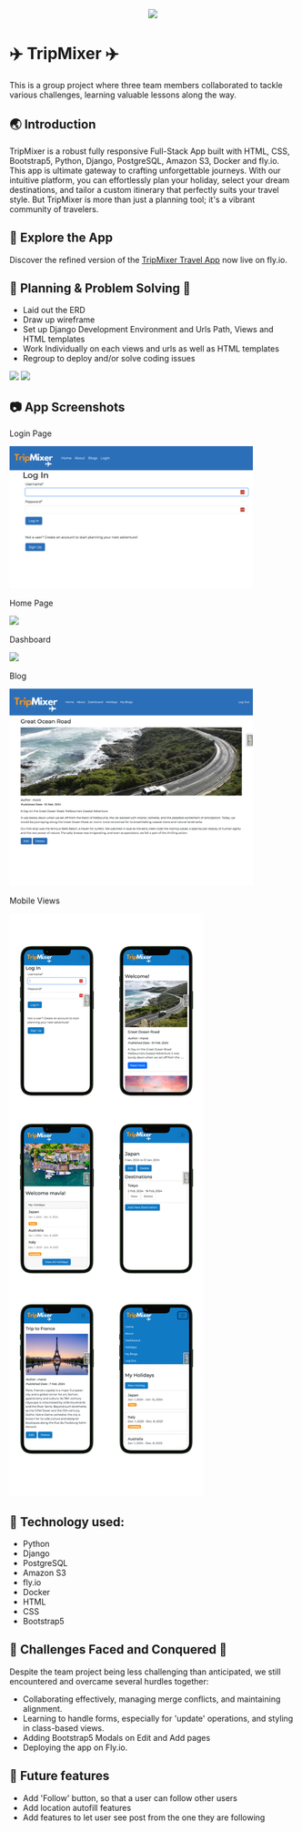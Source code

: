 <p align='center'><img src="staticfiles/planner/images/mainlogo.png" width="400"></p>

# ✈️ TripMixer ✈️

This is a group project where three team members collaborated to tackle various challenges, learning valuable lessons along the way.

## 🌏 Introduction

TripMixer is a robust fully responsive Full-Stack App built with HTML, CSS, Bootstrap5, Python, Django, PostgreSQL, Amazon S3, Docker and fly.io.
This app is ultimate gateway to crafting unforgettable journeys. With our intuitive platform, you can effortlessly plan your holiday, select your dream destinations, and tailor a custom itinerary that perfectly suits your travel style. But TripMixer is more than just a planning tool; it's a vibrant community of travelers.

## 🔎 Explore the App

Discover the refined version of the [TripMixer Travel App](https://sei-tripmixer.fly.dev/) now live on fly.io.

## 📝 Planning & Problem Solving 🚩

-   Laid out the ERD
-   Draw up wireframe
-   Set up Django Development Environment and Urls Path, Views and HTML templates
-   Work Individually on each views and urls as well as HTML templates
-   Regroup to deploy and/or solve coding issues

<img src="staticfiles/planner/images/wireframes.png" style="max-width:85%;">
<img src="staticfiles/planner/images/ERD.png" style="max-width:85%;">

## 📷 App Screenshots

Login Page

<img src="staticfiles/planner/images/Login.png" style="max-width:85%;">

Home Page

<img src="staticfiles/planner/images/homepage.png" style="max-width:85%;">

Dashboard

<img src="staticfiles/planner/images/dashboard.png" style="max-width:85%;">

Blog

<img src="staticfiles/planner/images/blog.png" style="max-width:85%;">

Mobile Views

<img src="staticfiles/planner/images/mobile.png">

## 🤖 Technology used:

-   Python
-   Django
-   PostgreSQL
-   Amazon S3
-   fly.io
-   Docker
-   HTML
-   CSS
-   Bootstrap5

## 💪 Challenges Faced and Conquered 💪

Despite the team project being less challenging than anticipated, we still encountered and overcame several hurdles together:

-   Collaborating effectively, managing merge conflicts, and maintaining alignment.
-   Learning to handle forms, especially for 'update' operations, and styling in class-based views.
-   Adding Bootstrap5 Modals on Edit and Add pages
-   Deploying the app on Fly.io.

## 🚀 Future features

-   Add 'Follow' button, so that a user can follow other users
-   Add location autofill features
-   Add features to let user see post from the one they are following
